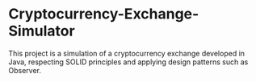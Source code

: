 # Cryptocurrency-Exchange-Simulator
This project is a simulation of a cryptocurrency exchange developed in Java, respecting SOLID principles and applying design patterns such as Observer.

